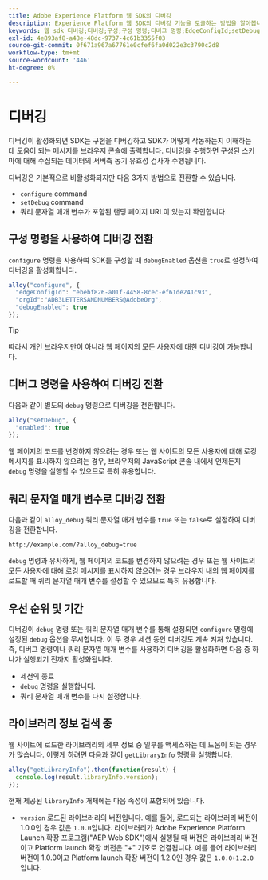 ```yaml
---
title: Adobe Experience Platform 웹 SDK의 디버깅
description: Experience Platform 웹 SDK의 디버깅 기능을 토글하는 방법을 알아봅니다.
keywords: 웹 sdk 디버깅;디버깅;구성;구성 명령;디버그 명령;EdgeConfigId;setDebug;debugEnabled;debug;
exl-id: 4e893af8-a48e-48dc-9737-4c61b3355f03
source-git-commit: 0f671a967a67761e0cfef6fa0d022e3c3790c2d8
workflow-type: tm+mt
source-wordcount: '446'
ht-degree: 0%

---
```


# 디버깅

디버깅이 활성화되면 SDK는 구현을 디버깅하고 SDK가 어떻게 작동하는지 이해하는 데 도움이 되는 메시지를 브라우저 콘솔에 출력합니다. 디버깅을 수행하면 구성된 스키마에 대해 수집되는 데이터의 서버측 동기 유효성 검사가 수행됩니다.

디버깅은 기본적으로 비활성화되지만 다음 3가지 방법으로 전환할 수 있습니다.

* `configure` command
* `setDebug` command
* 쿼리 문자열 매개 변수가 포함된 랜딩 페이지 URL이 있는지 확인합니다

## 구성 명령을 사용하여 디버깅 전환

`configure` 명령을 사용하여 SDK를 구성할 때 `debugEnabled` 옵션을 `true`로 설정하여 디버깅을 활성화합니다.

```javascript
alloy("configure", {
  "edgeConfigId": "ebebf826-a01f-4458-8cec-ef61de241c93",
  "orgId":"ADB3LETTERSANDNUMBERS@AdobeOrg",
  "debugEnabled": true
});
```

>[!TIP]
>
>따라서 개인 브라우저만이 아니라 웹 페이지의 모든 사용자에 대한 디버깅이 가능합니다.

## 디버그 명령을 사용하여 디버깅 전환

다음과 같이 별도의 `debug` 명령으로 디버깅을 전환합니다.

```javascript
alloy("setDebug", {
  "enabled": true
});
```

웹 페이지의 코드를 변경하지 않으려는 경우 또는 웹 사이트의 모든 사용자에 대해 로깅 메시지를 표시하지 않으려는 경우, 브라우저의 JavaScript 콘솔 내에서 언제든지 `debug` 명령을 실행할 수 있으므로 특히 유용합니다.

## 쿼리 문자열 매개 변수로 디버깅 전환

다음과 같이 `alloy_debug` 쿼리 문자열 매개 변수를 `true` 또는 `false`로 설정하여 디버깅을 전환합니다.

```HTTP
http://example.com/?alloy_debug=true
```

`debug` 명령과 유사하게, 웹 페이지의 코드를 변경하지 않으려는 경우 또는 웹 사이트의 모든 사용자에 대해 로깅 메시지를 표시하지 않으려는 경우 브라우저 내의 웹 페이지를 로드할 때 쿼리 문자열 매개 변수를 설정할 수 있으므로 특히 유용합니다.

## 우선 순위 및 기간

디버깅이 `debug` 명령 또는 쿼리 문자열 매개 변수를 통해 설정되면 `configure` 명령에 설정된 `debug` 옵션을 무시합니다. 이 두 경우 세션 동안 디버깅도 계속 켜져 있습니다. 즉, 디버그 명령이나 쿼리 문자열 매개 변수를 사용하여 디버깅을 활성화하면 다음 중 하나가 실행되기 전까지 활성화됩니다.

* 세션의 종료
* `debug` 명령을 실행합니다.
* 쿼리 문자열 매개 변수를 다시 설정합니다.

## 라이브러리 정보 검색 중

웹 사이트에 로드한 라이브러리의 세부 정보 중 일부를 액세스하는 데 도움이 되는 경우가 많습니다. 이렇게 하려면 다음과 같이 `getLibraryInfo` 명령을 실행합니다.

```js
alloy("getLibraryInfo").then(function(result) {
  console.log(result.libraryInfo.version);
});
```

현재 제공된 `libraryInfo` 개체에는 다음 속성이 포함되어 있습니다.

* `version` 로드된 라이브러리의 버전입니다. 예를 들어, 로드되는 라이브러리 버전이 1.0.0인 경우 값은 `1.0.0`입니다. 라이브러리가 Adobe Experience Platform Launch 확장 프로그램(&quot;AEP Web SDK&quot;)에서 실행될 때 버전은 라이브러리 버전이고 Platform launch 확장 버전은 &quot;+&quot; 기호로 연결됩니다. 예를 들어 라이브러리 버전이 1.0.0이고 Platform launch 확장 버전이 1.2.0인 경우 값은 `1.0.0+1.2.0`입니다.
